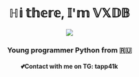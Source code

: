 <h1 align="center">ℍ𝕚 𝕥𝕙𝕖𝕣𝕖, 𝕀'𝕞 𝕍𝕏𝔻𝔹</h1> 
<center><img src="https://github.com/tapp41k/tapp41k/blob/main/pic.jpg)"></center>
<h3 align="center">Young programmer Python from 🇷🇺</h3>
<h4 align="center">💕Contact with me on TG: tapp41k</h4>
<!---
tapp41k/tapp41k is a ✨ special ✨ repository because its `README.md` (this file) appears on your GitHub profile.
You can click the Preview link to take a look at your changes.
--->
